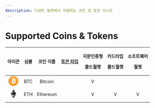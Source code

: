```yaml
---
description: 디센트 월렛에서 지원하는 코인 및 토큰 리스트
---
```


# Supported Coins & Tokens

<table>
  <thead>
    <tr>
      <th style="text-align:center">&#xC544;&#xC774;&#xCF58;</th>
      <th style="text-align:center">&#xC2EC;&#xBCFC;</th>
      <th style="text-align:center">&#xCF54;&#xC778; &#xC774;&#xB984;</th>
      <th style="text-align:center"><a href="token-type.md">&#xD1A0;&#xD070; &#xD0C0;&#xC785;</a>
      </th>
      <th style="text-align:center">
        <p>&#xC9C0;&#xBB38;&#xC778;&#xC99D;&#xD615;</p>
        <p>&#xCF5C;&#xB4DC;&#xC6D4;&#xB81B;</p>
      </th>
      <th style="text-align:center">
        <p>&#xCE74;&#xB4DC;&#xD0C0;&#xC785;</p>
        <p>&#xCF5C;&#xB4DC;&#xC6D4;&#xB81B;</p>
      </th>
      <th style="text-align:center">
        <p>&#xC18C;&#xD504;&#xD2B8;&#xC6E8;&#xC5B4;</p>
        <p>&#xC6D4;&#xB81B;</p>
      </th>
    </tr>
  </thead>
  <tbody>
    <tr>
      <td style="text-align:center">
        <img src="../.gitbook/assets/image (127).png" alt/>
      </td>
      <td style="text-align:center">BTC</td>
      <td style="text-align:center">Bitcoin</td>
      <td style="text-align:center"></td>
      <td style="text-align:center">V</td>
      <td style="text-align:center"></td>
      <td style="text-align:center"></td>
    </tr>
    <tr>
      <td style="text-align:center">
        <img src="../.gitbook/assets/image (161).png" alt/>
      </td>
      <td style="text-align:center">ETH</td>
      <td style="text-align:center">Ethereum</td>
      <td style="text-align:center"></td>
      <td style="text-align:center">V</td>
      <td style="text-align:center">V</td>
      <td style="text-align:center">V</td>
    </tr>
    <tr>
      <td style="text-align:center"></td>
      <td style="text-align:center"></td>
      <td style="text-align:center"></td>
      <td style="text-align:center"></td>
      <td style="text-align:center"></td>
      <td style="text-align:center"></td>
      <td style="text-align:center"></td>
    </tr>
  </tbody>
</table>





